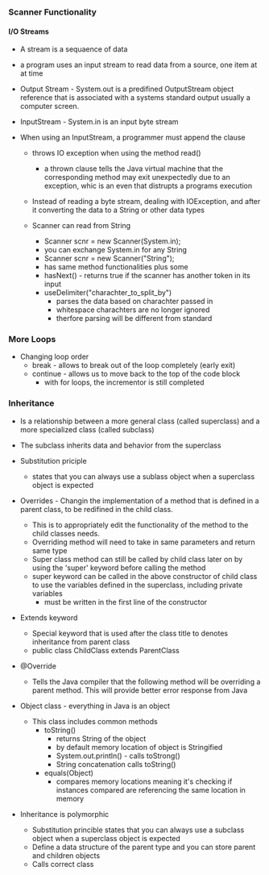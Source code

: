 ### Scanner Functionality

#### I/O Streams

  - A stream is a sequaence of data
  - a program uses an input stream to read data from a source, one item at at time
  
  - Output Stream - System.out is a predifined OutputStream object reference that is associated with a systems standard output usually a computer screen. 
  
  - InputStream - System.in is an input byte stream
  - When using an InputStream, a programmer must append the clause  
    - throws IO exception when using the method read()
      - a thrown clause tells the Java virtual machine that the corresponding method may exit unexpectedly due to an exception, whic is an even that distrupts a programs execution

    - Instead of reading a byte stream, dealing with IOException, and after it converting the data to a String or other data types
    - Scanner can read from String 
      - Scanner scnr = new Scanner(System.in);
      - you can exchange System.in for any String
      - Scanner scnr = new Scanner("String");
      - has same method functionalities plus some
      - hasNext() - returns true if the scanner has another token in its input
      - useDelimiter("charachter_to_split_by")
        - parses the data based on charachter passed in
        - whitespace charachters are no longer ignored
        - therfore parsing will be different from standard


### More Loops

  - Changing loop order 
    - break - allows to break out of the loop completely (early exit)
    - continue - allows us to move back to the top of the code block
      - with for loops, the incrementor is still completed

### Inheritance

  - Is a relationship between a more general class (called superclass) and a more specialized class (called subclass)
  - The subclass inherits data and behavior from the superclass
  - Substitution priciple
    - states that you can always use a sublass object when a superclass object is expected
  - Overrides - Changin the implementation of a method that is defined in a parent class, to be redifined in the child class.
    - This is to appropriately edit the functionality of the method to the child classes needs.
    - Overriding method will need to take in same parameters and return same type 
    - Super class method can still be called by child class later on by using the 'super' keyword before calling the method 
    - super keyword can be called in the above constructor of child class to use the variables defined in the superclass, including private variables
      - must be written in the first line of the constructor
  - Extends keyword
    - Special keyword that is used after the class title to denotes inheritance from parent class
    - public class ChildClass extends ParentClass
  - @Override 
    - Tells the Java compiler that the following method will be overriding a parent method. This will provide better error response from Java
  
  - Object class - everything in Java is an object
    - This class includes common methods
      - toString() 
        - returns String of the object
        - by default memory location of object is Stringified
        - System.out.println() - calls toStrong()
        - String concatenation calls toString()
      - equals(Object)
        - compares memory locations meaning it's checking if instances compared are referencing the same location in memory
    
  - Inheritance is polymorphic
    - Substitution princible states that you can always use a subclass object when a superclass object is expected
    - Define a  data structure of the parent type and you can store parent and children objects
    - Calls correct class
  